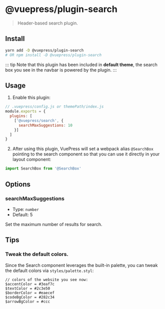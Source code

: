 # @vuepress/plugin-search

> Header-based search plugin.

## Install

```bash
yarn add -D @vuepress/plugin-search
# OR npm install -D @vuepress/plugin-search
```

::: tip
Note that this plugin has been included in **default theme**, the search box you see in the navbar is powered by the plugin.
:::

## Usage

1. Enable this plugin:

```js
// .vuepress/config.js or themePath/index.js
module.exports = {
  plugins: [
    ['@vuepress/search', {
      searchMaxSuggestions: 10
    }]
  ]
}
```

2. After using this plugin, VuePress will set a webpack alias `@SearchBox` pointing to the search component so that you can use it directly in your layout component:

```js
import SearchBox from '@SearchBox'
```

## Options

### searchMaxSuggestions

- Type: `number`
- Default: 5

Set the maximum number of results for search.

## Tips

### Tweak the default colors.

Since the Search component leverages the built-in palette, you can tweak the default colors via `styles/palette.styl`:

```stylus
// colors of the website you see now:
$accentColor = #3eaf7c
$textColor = #2c3e50
$borderColor = #eaecef
$codeBgColor = #282c34
$arrowBgColor = #ccc
```
